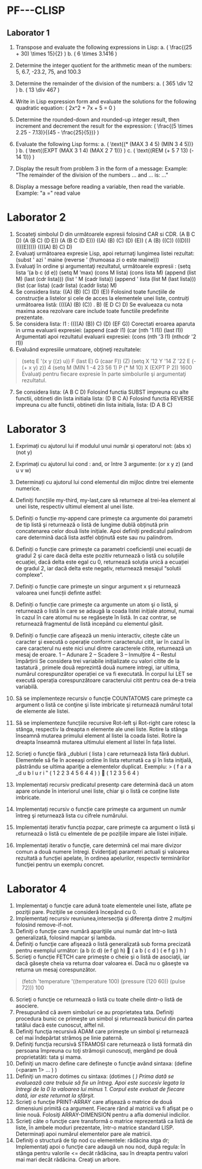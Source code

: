# PF---CLISP

## Laborator 1

1. Transpose and evaluate the following expressions in Lisp:
   a. \( \frac{(25 + 30) \times 15}{2} \)
   b. \( 6 \times 3.1416 \)

2. Determine the integer quotient for the arithmetic mean of the numbers:
   5, 6.7, -23.2, 75, and 100.3

3. Determine the remainder of the division of the numbers:
   a. \( 365 \div 12 \)
   b. \( 13 \div 467 \)

4. Write in Lisp expression form and evaluate the solutions for the following quadratic equation:
   \( 2x^2 + 7x + 5 = 0 \)

5. Determine the rounded-down and rounded-up integer result, then increment and decrement the result for the expression:
   \( \frac{(5 \times 2.25 - 7.13)}{(45 - \frac{25}{5})} \)

6. Evaluate the following Lisp forms:
   a. \( \text{(* (MAX 3 4 5) (MIN 3 4 5))} \)
   b. \( \text{(EXPT (MAX 3 1 4) (MAX 2 7 1))} \)
   c. \( \text{(REM (+ 5 7 13) (- 14 1))} \)

7. Display the result from problem 3 in the form of a message:
   Example: "The remainder of the division of the numbers ... and ... is: ..."

8. Display a message before reading a variable, then read the variable.
   Example: "a =" read value
   
# Laborator 2

1. Scoateţi simbolul D din următoarele expresii folosind CAR si CDR.
(A B C D)
(A (B C) (D E))
(A (B C (D E)))
((A) (B) (C) (D) (E))
( A (B) ((C)) (((D))) ((((E)))))
((((A) B) C) D)
2. Evaluaţi următoarea expresie Lisp, apoi returnaţi lungimea listei rezultat:
(subst ' azi ' maine (reverse ' (frumoasa zi o este maine)))
3. Evaluaţi ȋn ordine şi argumentaţi rezultatul, următoarele expresii :
(setq lista ’(a b c (d e))
(setq M ’max)
(cons M lista)
(cons lista M)
(append (list M) (last (cdr lista)))
(list ' M (cadr lista))
(append ' lista (list M (last lista)))
(list (car lista) (cadr lista) (caddr lista) M)
4. Se considera lista:
((A) (B) (C) (D) (E))
Folosind toate funcțiile de construcție a listelor și cele de acces la elementele unei liste, contruiți următoarea listă:
((((A) (B) (C)) . B) (E D C) D)
Se evalueaza cu nota maxima acea rezolvare care include toate functiile predefinite prezentate.
5. Se considera lista:
l1 : ((((A) (B)) C) (D) (EF G))
Corectati eroarea aparuta in urma evaluarii expresiei:
(append (cadr l1) (car (nth '1 l1)) (last l1))
Argumentati apoi rezultatul evaluarii expresiei:
(cons (nth '3 l1) (nthcdr '2 l1))
6. Evaluând expresiile urmatoare, obţineţi rezultatele:
> (setq E '(x y ((z) u)) F (last E) G (caar F))
(Z)
>(setq X '12 Y '14 Z '22 E (- (+ x y) z))
4
>(setq M (MIN 1 -4 23 56 1) P (* M 10) X (EXPT P 2))
1600
Evaluaţi pentru fiecare expresie ȋn parte simbolurile şi argumentaţi rezultatul.
7. Se considera lista:
(A B C D)
Folosind functia SUBST impreuna cu alte functii, obtineti din lista initiala lista:
(D B C A)
Folosind functia REVERSE impreuna cu alte functii, obtineti din lista initiala, lista:
(D A B C)

# Laborator 3

1. Exprimați cu ajutorul lui if modulul unui număr şi operatorul not:
(abs x) (not y)
2. Exprimați cu ajutorul lui cond : and, or ȋntre 3 argumente:
(or x y z) (and u v w)
3. Determinați cu ajutorul lui cond elementul din mijloc dintre trei elemente numerice.
4. Definiți funcțiile my-third, my-last,care să returneze al trei-lea element al unei liste, respectiv ultimul element al unei liste.
5. Definiți o funcție my-append care primeşte ca argumente doi parametri de tip listă şi returnează o listă de lungime dublă obținută prin concatenarea celor două liste inițiale. Apoi definiți predicatul palindrom care determină dacă lista astfel obținută este sau nu palindrom.
6. Definiți o funcție care primeşte ca parametri coeficienții unei ecuații de gradul 2 şi care dacă delta este pozitiv returnează o listă cu soluțiile ecuației, dacă delta este egal cu 0, returnează soluția unică a ecuației de gradul 2, iar dacă delta este negativ, returnează mesajul “solutii complexe”.
7. Definiți o funcție care primeşte un singur argument x şi returnează valoarea unei funcții definte astfel:

8. Definiți o funcție care primeşte ca argumente un atom şi o listă, şi returnează o listă ȋn care se adaugă la coada listei inițiale atomul, numai ȋn cazul ȋn care atomul nu se regăseşte ȋn listă. In caz contrar, se returnează fragmentul de listă incepând cu elementul găsit.
9. Definiți o funcție care afişează un meniu interactiv, citeşte câte un caracter şi execută o operație conform caracterului citit, iar ȋn cazul ȋn care caracterul nu este nici unul dintre caracterele citite, returnează un mesaj de eroare.
1 – Adunare
2 – Scadere
3 – Inmulțire
4 – Restul ȋmpărțirii
Se considera trei variabile inițializate cu valori citite de la tastatură , primele două reprezintă două numere intregi, iar ultima, numărul corespunzător operației ce va fi executată. Ȋn corpul lui LET se execută operația corespunzătoare caracterului citit pentru cea de-a treia variabilă.
10. Să se implementeze recursiv o funcţie COUNTATOMS care primeşte ca argument o listă ce conţine şi liste imbricate şi returnează numărul total de elemente ale listei.
11. Să se implementeze funcțiile recursive Rot-left şi Rot-right care rotesc la stânga, respectiv la dreapta n elemente ale unei liste. Rotire la stânga ȋnseamnă mutarea primului element al listei la coada listei. Rotire la dreapta ȋnseamnă mutarea ultimului element al listei ȋn fața listei.
12. Scrieţi o funcţie fără _dubluri ( lista ) care returnează lista fără dubluri. Elementele să fie în aceeaşi ordine în lista returnată ca şi în lista iniţială, păstrându se ultima apariţie a elementelor duplicat.
Exemplu: > ( f a r a _d u b l u r i ‟ ( 1 2 2 3 4 5 6 4 4 ) )  ( 1 2 3 5 6 4 )
13. Implementați recursiv predicatul presentp care determină dacă un atom apare oriunde ȋn interiorul unei liste, chiar şi o listă ce conține liste imbricate.
14. Implementați recursiv o funcție care primeşte ca argument un număr ȋntreg şi returnează lista cu cifrele numărului.
15. Implementați iterativ funcția pozpar, care primeşte ca argument o listă şi returnează o listă cu elmentele de pe pozițiile impare ale listei inițiale.
16. Implementați iterativ o funcție, care determină cel mai mare divizor comun a două numere ȋntregi. Evidenţiaţi parametri actuali şi valoarea rezultată a funcţiei apelate, în ordinea apelurilor, respectiv terminărilor funcţiei pentru un exemplu concret.

# Laborator 4

1. Implementaţi o funcţie care adună toate elementele unei liste, aflate pe poziţii pare. Poziţiile se consideră începând cu 0.
2. Implementaţi recursiv reuniunea,intersecţia şi diferenţa dintre 2 mulţimi folosind remove-if-not.
3. Definiţi o funcţie care numără apariţiile unui număr dat într-o listă generalizată, folosind mapcar şi lambda.
4. Definiţi o funcţie care afişează o listă generalizată sub forma precizată pentru exemplul următor:
(a b (c d) (e f g) h) 
( a
b
( c
d )
( e
f
g )
h )
5. Scrieţi o funcție FETCH care primeşte o cheie şi o listă de asociaţii, iar dacă găseşte cheia va returna doar valoarea ei. Dacă nu o găseşte va returna un mesaj corespunzător.
> (fetch 'temperature '((temperature 100) (pressure (120 60)) (pulse 72)))
100
6. Scrieţi o funcţie ce returnează o listă cu toate cheile dintr-o listă de asociere.
7. Presupunând că avem simboluri ce au proprietatea tata. Definiţi procedura bunic ce primeşte un simbol şi returnează bunicul din partea tatălui dacă este cunoscut, alftel nil.
8. Definiţi funcţia recursivă ADAM care primeşte un simbol şi returnează cel mai îndepărtat strămoş pe linie paternă.
9. Definiţi funcţia recursivă STRAMOSI care returnează o listă formată din persoana împreuna cu toţi strămoşii cunoscuţi, mergând pe două proprietatăti: tata şi mama.
10. Definiţi un macro define care defineşte o funcţie având sintaxa:
(define <nume functie> (<param 1> ... <param n>) <corp>)
11. Definiţi un macro dotimes cu sintaxa:
(dotimes (<var> <count> <rezultat> <corp>)
Prima dată se evaluează <count> care trebuie să fie un întreg. Apoi <var> este succesiv legata la întregi de la 0 la valoarea lui <count> minus 1. Corpul este evaluat de fiecare dată, iar <rezultat> este returnat la sfârşit.
12. Scrieţi o funcţie PRINT-ARRAY care afişează o matrice de două dimensiuni primită ca argument. Fiecare rând al matricii va fi afişat pe o linie nouă. Folosiţi ARRAY-DIMENSION pentru a afla domeniul indicilor.
13. Scrieţi câte o funcţie care transformă o matrice reprezentată ca listă de liste, ȋn ambele moduri prezentate, într-o matrice standard LISP. Determinați apoi numărul elementelor pare ale matricii.
14. Definiţi o structură de tip nod cu elementele: rădăcina stga dr;
Implementaţi apoi o funcţie care adaugă un nou nod, după regula: ȋn stânga pentru valorile <= decât rădăcina, sau ȋn dreapta pentru valori mai mari decât rădăcina. Creaƫi un arbore.
